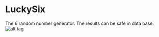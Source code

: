 # LuckySix
The 6 random number generator. The results can be safe in data base.<br>
![alt tag](https://github.com/mlukasz7/LuckySix/blob/master/luckysix.gif?raw=true)

